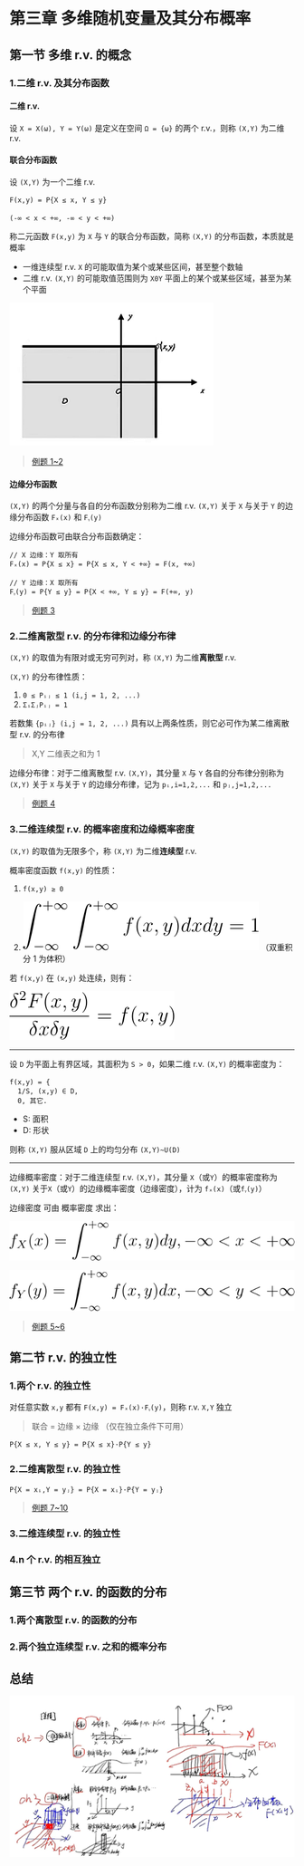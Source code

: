 # 第三章 多维随机变量及其分布概率

## 第一节 多维 r.v. 的概念

### 1.二维 r.v. 及其分布函数

#### 二维 r.v.

设 `X = X(ω), Y = Y(ω)` 是定义在空间 `Ω = {ω}` 的两个 r.v.，则称 `(X,Y)` 为二维 r.v.

#### 联合分布函数

设 `(X,Y)` 为一个二维 r.v.

```
F(x,y) = P{X ≤ x, Y ≤ y}

(-∞ < x < +∞, -∞ < y < +∞)
```

称二元函数 `F(x,y)` 为 `X` 与 `Y` 的联合分布函数，简称 `(X,Y)` 的分布函数，本质就是概率

- 一维连续型 r.v. `X` 的可能取值为某个或某些区间，甚至整个数轴
- 二维 r.v. `(X,Y)` 的可能取值范围则为 `X0Y` 平面上的某个或某些区域，甚至为某个平面

![X2120102.04183.03.01.png](../img/X2120102.04183.03.01.png)

> [例题 1~2](./03.第三章例题.md#例题-1二维-rv-xy-的分布函数为-fxy则-f--)

#### 边缘分布函数

`(X,Y)` 的两个分量与各自的分布函数分别称为二维 r.v. `(X,Y)` 关于 `X` 与关于 `Y` 的边缘分布函数 `Fₓ(x)` 和 `Fᵧ(y)`

边缘分布函数可由联合分布函数确定：

```
// X 边缘：Y 取所有
Fₓ(x) = P{X ≤ x} = P{X ≤ x, Y < +∞} = F(x, +∞)

// Y 边缘：X 取所有
Fᵧ(y) = P{Y ≤ y} = P{X < +∞, Y ≤ y} = F(+∞, y)
```

> [例题 3](./03.第三章例题.md#例题-3已知二维-rv-xy-的分布函数-fxy求-px--x--x-y--y--y)

### 2.二维离散型 r.v. 的分布律和边缘分布律

`(X,Y)` 的取值为有限对或无穷可列对，称 `(X,Y)` 为二维**离散型** r.v.

`(X,Y)` 的分布律性质：

1. `0 ≤ Pᵢⱼ ≤ 1 (i,j = 1, 2, ...)`
2. `ΣᵢΣⱼPᵢⱼ = 1`

若数集 `{pᵢⱼ} (i,j = 1, 2, ...)` 具有以上两条性质，则它必可作为某二维离散型 r.v. 的分布律

> X,Y 二维表之和为 1

边缘分布律：对于二维离散型 r.v. `(X,Y)`，其分量 `X` 与 `Y` 各自的分布律分别称为 `(X,Y)` 关于 `X` 与关于 `Y` 的边缘分布律，记为 `pᵢ,i=1,2,...` 和 `pⱼ,j=1,2,...`

> [例题 4](./03.第三章例题.md#例题-4根据二维-rv-分布律)

### 3.二维连续型 r.v. 的概率密度和边缘概率密度

`(X,Y)` 的取值为无限多个，称 `(X,Y)` 为二维**连续型** r.v.

概率密度函数 `f(x,y)` 的性质：

1. `f(x,y) ≥ 0`

2. ![\int_{-\infty}^{+\infty}\int_{-\infty}^{+\infty}f(x,y)dxdy=1 ](../img/X2120102.04183.03.02.svg) （双重积分 1 为体积）

若 `f(x,y)` 在 `(x,y)` 处连续，则有：

![\frac{\delta^2F(x,y)}{\delta x \delta y}=f(x,y)](../img/X2120102.04183.03.03.svg)

---

设 `D` 为平面上有界区域，其面积为 `S > 0`，如果二维 r.v. `(X,Y)` 的概率密度为：

```
f(x,y) = {
  1/S, (x,y) ∈ D,
  0, 其它.
```

- S: 面积
- D: 形状

则称 `(X,Y)` 服从区域 `D` 上的均匀分布 `(X,Y)~U(D)`

---

边缘概率密度：对于二维连续型 r.v. `(X,Y)`，其分量 `X`（或`Y`）的概率密度称为 `(X,Y)` 关于`X`（或`Y`）的边缘概率密度（边缘密度），计为 `fₓ(x)`（或`fᵧ(y)`）

边缘密度 可由 概率密度 求出：

![f_X(x)=\int_{-\infty}^{+\infty}f(x,y)dy, -\infty < x < +\infty](../img/X2120102.04183.03.05.svg)

![f_Y(y)=\int_{-\infty}^{+\infty}f(x,y)dx, -\infty < y < +\infty](../img/X2120102.04183.03.06.svg)

> [例题 5~6](./03.第三章例题.md#例题-5根据二维-rv-xy-的概率密度求-p0--x--1-0--y--1)

## 第二节 r.v. 的独立性

### 1.两个 r.v. 的独立性

对任意实数 `x,y` 都有 `F(x,y) = Fₓ(x)·Fᵧ(y)`，则称 r.v. `X,Y` 独立

> 联合 = 边缘 × 边缘 （仅在独立条件下可用）

```
P{X ≤ x, Y ≤ y} = P{X ≤ x}·P{Y ≤ y}
```

### 2.二维离散型 r.v. 的独立性

```
P{X = xᵢ,Y = yⱼ} = P{X = xᵢ}·P{Y = yⱼ}
```

> [例题 7~10](./03.第三章例题.md#例题-7二维-rv-xy-相互独立且服从参数为-1-的泊松分布求-px--1y--2)

### 3.二维连续型 r.v. 的独立性

### 4.n 个 r.v. 的相互独立

## 第三节 两个 r.v. 的函数的分布

### 1.两个离散型 r.v. 的函数的分布

### 2.两个独立连续型 r.v. 之和的概率分布

## 总结

![X2120102.04183.03.99.webp](../img/X2120102.04183.03.99.webp)
